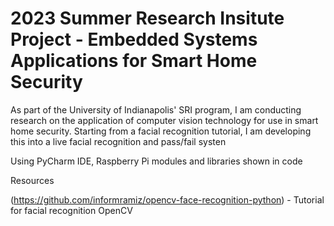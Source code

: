 # 2023 Summer Research Insitute Project - Embedded Systems Applications for Smart Home Security
As part of the University of Indianapolis' SRI program, I am conducting research on the application of computer vision technology for use in smart home security. 
Starting from a facial recognition tutorial, I am developing this into a live facial recognition and pass/fail systen

Using PyCharm IDE, Raspberry Pi
modules and libraries shown in code

Resources

(https://github.com/informramiz/opencv-face-recognition-python) - Tutorial for facial recognition
OpenCV
